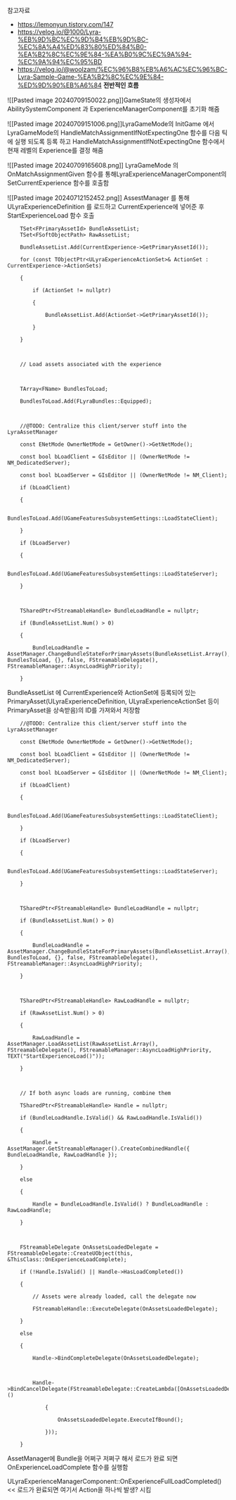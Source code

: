 참고자료
- https://lemonyun.tistory.com/147 
- https://velog.io/@1000/Lyra-%EB%9D%BC%EC%9D%B4%EB%9D%BC-%EC%8A%A4%ED%83%80%ED%84%B0-%EA%B2%8C%EC%9E%84-%EA%B0%9C%EC%9A%94-%EC%9A%94%EC%95%BD 
- https://velog.io/@woolzam/%EC%96%B8%EB%A6%AC%EC%96%BC-Lyra-Sample-Game-%EA%B2%8C%EC%9E%84-%ED%9D%90%EB%A6%84
**전반적인 흐름**

![[Pasted image 20240709150022.png]]GameState의 생성자에서 AbilitySystemComponent 과 ExperienceManagerComponent를 초기화 해줌 

![[Pasted image 20240709151006.png]]LyraGameMode의 InitGame 에서 LyraGameMode의 HandleMatchAssignmentIfNotExpectingOne 함수를 다음 틱에 실행 되도록 등록 하고 HandleMatchAssignmentIfNotExpectingOne 함수에서 현재 레벨의 Experience를 결정 해줌 

![[Pasted image 20240709165608.png]]
LyraGameMode 의 OnMatchAssignmentGiven 함수를 통해LyraExperienceManagerComponent의  SetCurrentExperience 함수를 호출함 

![[Pasted image 20240712152452.png]]
AssestManager 를 통해 ULyraExperienceDefinition 를 로드하고 CurrentExperience에 넣어준 후 StartExperienceLoad 함수 호출 

```
	TSet<FPrimaryAssetId> BundleAssetList;
    TSet<FSoftObjectPath> RawAssetList;

    BundleAssetList.Add(CurrentExperience->GetPrimaryAssetId());

    for (const TObjectPtr<ULyraExperienceActionSet>& ActionSet : CurrentExperience->ActionSets)

    {

        if (ActionSet != nullptr)

        {

            BundleAssetList.Add(ActionSet->GetPrimaryAssetId());

        }

    }

  

    // Load assets associated with the experience

  

    TArray<FName> BundlesToLoad;

    BundlesToLoad.Add(FLyraBundles::Equipped);

  

    //@TODO: Centralize this client/server stuff into the LyraAssetManager

    const ENetMode OwnerNetMode = GetOwner()->GetNetMode();

    const bool bLoadClient = GIsEditor || (OwnerNetMode != NM_DedicatedServer);

    const bool bLoadServer = GIsEditor || (OwnerNetMode != NM_Client);

    if (bLoadClient)

    {

        BundlesToLoad.Add(UGameFeaturesSubsystemSettings::LoadStateClient);

    }

    if (bLoadServer)

    {

        BundlesToLoad.Add(UGameFeaturesSubsystemSettings::LoadStateServer);

    }

  

    TSharedPtr<FStreamableHandle> BundleLoadHandle = nullptr;

    if (BundleAssetList.Num() > 0)

    {

        BundleLoadHandle = AssetManager.ChangeBundleStateForPrimaryAssets(BundleAssetList.Array(), BundlesToLoad, {}, false, FStreamableDelegate(), FStreamableManager::AsyncLoadHighPriority);

    }
```
BundleAssetList 에 CurrentExperience와 ActionSet에 등록되어 있는 PrimaryAsset(ULyraExperienceDefinition, ULyraExperienceActionSet 등이 PrimaryAsset을 상속받음)의 ID를 가져와서 저장함

```
    //@TODO: Centralize this client/server stuff into the LyraAssetManager

    const ENetMode OwnerNetMode = GetOwner()->GetNetMode();

    const bool bLoadClient = GIsEditor || (OwnerNetMode != NM_DedicatedServer);

    const bool bLoadServer = GIsEditor || (OwnerNetMode != NM_Client);

    if (bLoadClient)

    {

        BundlesToLoad.Add(UGameFeaturesSubsystemSettings::LoadStateClient);

    }

    if (bLoadServer)

    {

        BundlesToLoad.Add(UGameFeaturesSubsystemSettings::LoadStateServer);

    }

  

    TSharedPtr<FStreamableHandle> BundleLoadHandle = nullptr;

    if (BundleAssetList.Num() > 0)

    {

        BundleLoadHandle = AssetManager.ChangeBundleStateForPrimaryAssets(BundleAssetList.Array(), BundlesToLoad, {}, false, FStreamableDelegate(), FStreamableManager::AsyncLoadHighPriority);

    }

  

    TSharedPtr<FStreamableHandle> RawLoadHandle = nullptr;

    if (RawAssetList.Num() > 0)

    {

        RawLoadHandle = AssetManager.LoadAssetList(RawAssetList.Array(), FStreamableDelegate(), FStreamableManager::AsyncLoadHighPriority, TEXT("StartExperienceLoad()"));

    }

  

    // If both async loads are running, combine them

    TSharedPtr<FStreamableHandle> Handle = nullptr;

    if (BundleLoadHandle.IsValid() && RawLoadHandle.IsValid())

    {

        Handle = AssetManager.GetStreamableManager().CreateCombinedHandle({ BundleLoadHandle, RawLoadHandle });

    }

    else

    {

        Handle = BundleLoadHandle.IsValid() ? BundleLoadHandle : RawLoadHandle;

    }

  

    FStreamableDelegate OnAssetsLoadedDelegate = FStreamableDelegate::CreateUObject(this, &ThisClass::OnExperienceLoadComplete);

    if (!Handle.IsValid() || Handle->HasLoadCompleted())

    {

        // Assets were already loaded, call the delegate now

        FStreamableHandle::ExecuteDelegate(OnAssetsLoadedDelegate);

    }

    else

    {

        Handle->BindCompleteDelegate(OnAssetsLoadedDelegate);

  

        Handle->BindCancelDelegate(FStreamableDelegate::CreateLambda([OnAssetsLoadedDelegate]()

            {

                OnAssetsLoadedDelegate.ExecuteIfBound();

            }));

    }

```

AssetManager에 Bundle을 어쩌구 저쩌구 해서 로드가 완료 되면  OnExperienceLoadComplete 함수를 실행함


ULyraExperienceManagerComponent::OnExperienceFullLoadCompleted() << 로드가 완료되면 여기서 Action을 하나씩 발생? 시킴

